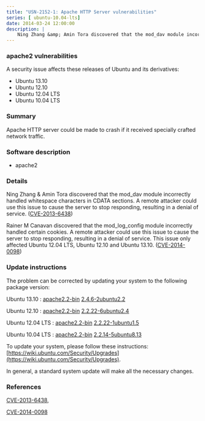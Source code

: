 ```yaml
---
title: "USN-2152-1: Apache HTTP Server vulnerabilities"
series: [ ubuntu-10.04-lts]
date: 2014-03-24 12:00:00
description: |
    Ning Zhang &amp; Amin Tora discovered that the mod_dav module incorrectly handled whitespace characters in CDATA sections. A remote attacker could use this issue to cause the server to stop responding, resulting in a denial of service. ([CVE-2013-6438](http://people.ubuntu.com/~ubuntu-security/cve/CVE-2013-6438))
--- 
```

 
### apache2 vulnerabilities

A security issue affects these releases of Ubuntu and its derivatives:

* Ubuntu 13.10
* Ubuntu 12.10
* Ubuntu 12.04 LTS
* Ubuntu 10.04 LTS

### Summary

Apache HTTP server could be made to crash if it received specially crafted network traffic.

### Software description

* apache2 

### Details

Ning Zhang &amp; Amin Tora discovered that the mod_dav module incorrectly handled whitespace characters in CDATA sections. A remote attacker could use this issue to cause the server to stop responding, resulting in a denial of service. ([CVE-2013-6438](http://people.ubuntu.com/~ubuntu-security/cve/CVE-2013-6438))

Rainer M Canavan discovered that the mod_log_config module incorrectly handled certain cookies. A remote attacker could use this issue to cause the server to stop responding, resulting in a denial of service. This issue only affected Ubuntu 12.04 LTS, Ubuntu 12.10 and Ubuntu 13.10. ([CVE-2014-0098](http://people.ubuntu.com/~ubuntu-security/cve/CVE-2014-0098)) 

### Update instructions

The problem can be corrected by updating your system to the following package version:

Ubuntu 13.10
 : [apache2.2-bin](https://launchpad.net/ubuntu/+source/apache2) <span> [2.4.6-2ubuntu2.2](https://launchpad.net/ubuntu/+source/apache2/2.4.6-2ubuntu2.2) </span> 

Ubuntu 12.10
 : [apache2.2-bin](https://launchpad.net/ubuntu/+source/apache2) <span> [2.2.22-6ubuntu2.4](https://launchpad.net/ubuntu/+source/apache2/2.2.22-6ubuntu2.4) </span> 

Ubuntu 12.04 LTS
 : [apache2.2-bin](https://launchpad.net/ubuntu/+source/apache2) <span> [2.2.22-1ubuntu1.5](https://launchpad.net/ubuntu/+source/apache2/2.2.22-1ubuntu1.5) </span> 

Ubuntu 10.04 LTS
 : [apache2.2-bin](https://launchpad.net/ubuntu/+source/apache2) <span> [2.2.14-5ubuntu8.13](https://launchpad.net/ubuntu/+source/apache2/2.2.14-5ubuntu8.13) </span> 

To update your system, please follow these instructions: [https://wiki.ubuntu.com/Security/Upgrades](https://wiki.ubuntu.com/Security/Upgrades).

In general, a standard system update will make all the necessary changes. 

### References

 [CVE-2013-6438](http://people.ubuntu.com/~ubuntu-security/cve/CVE-2013-6438), 

 [CVE-2014-0098](http://people.ubuntu.com/~ubuntu-security/cve/CVE-2014-0098)
 
